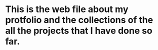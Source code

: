 # This is the web file about my protfolio and the collections of the all the projects that I have done so far.
